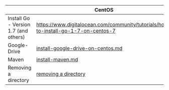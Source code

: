 ||CentOS|Ubuntu|
|---|---|---|
|Install Go - Version 1.7 (and others)|https://www.digitalocean.com/community/tutorials/how-to-install-go-1-7-on-centos-7||
|Google-Drive|[install-google-drive-on-centos.md](install-google-drive-on-centos.md)||
|Maven|[install-maven.md](install-maven.md)||
|Removing a directory|[removing a directory](removing-a-directory.md)|[removing a directory](removing-a-directory.md)|
